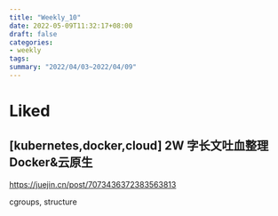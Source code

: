 ```yaml
---
title: "Weekly_10"
date: 2022-05-09T11:32:17+08:00
draft: false
categories:
- weekly
tags:
summary: "2022/04/03~2022/04/09"
---
```


# Liked

## [kubernetes,docker,cloud] 2W 字长文吐血整理 Docker&云原生

https://juejin.cn/post/7073436372383563813

cgroups, structure

